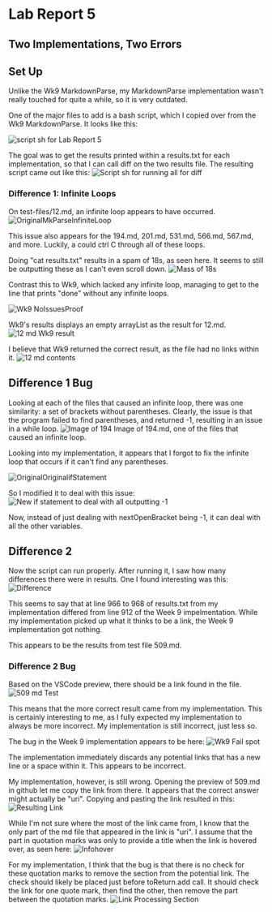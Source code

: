 # Lab Report 5
## Two Implementations, Two Errors

## Set Up

Unlike the Wk9 MarkdownParse, my MarkdownParse implementation wasn't really touched for quite a while, so it is very outdated.

One of the major files to add is a bash script, which I copied over from the Wk9 MarkdownParse. It looks like this:

![script sh for Lab Report 5](https://user-images.githubusercontent.com/70039286/157979273-dd21819b-05b4-4e67-b006-2d92bf53d3c3.PNG)

The goal was to get the results printed within a results.txt for each implementation, so that I can call diff on the two results file.
The resulting script came out like this:
![Script sh for running all for diff](https://user-images.githubusercontent.com/70039286/157987156-6475c09e-d329-490b-9012-5e9d7bad3fac.PNG)


### Difference 1: Infinite Loops

On test-files/12.md, an infinite loop appears to have occurred.
![OriginalMkParseInfiniteLoop](https://user-images.githubusercontent.com/70039286/157974046-0d54c913-676c-4513-b62e-76e2531f1f34.PNG)

This issue also appears for the 194.md, 201.md, 531.md, 566.md, 567.md, and more. Luckily, a could ctrl C through all of these loops.

Doing "cat results.txt" results in a spam of 18s, as seen here. It seems to still be outputting these as I can't even scroll down.
![Mass of 18s](https://user-images.githubusercontent.com/70039286/157975008-81b54c99-ee50-4eac-bc1e-c91e64b4c29a.PNG)

Contrast this to Wk9, which lacked any infinite loop, managing to get to the line that prints "done" without any infinite loops.

![Wk9 NoIssuesProof](https://user-images.githubusercontent.com/70039286/157975790-7c247ab8-6bc2-4702-9d31-abb1dbfde01f.PNG)

Wk9's results displays an empty arrayList as the result for 12.md.
![12 md Wk9 result](https://user-images.githubusercontent.com/70039286/157976748-30da31f3-688e-4882-8a9f-27611ae64e51.PNG)

I believe that Wk9 returned the correct result, as the file had no links within it.
![12 md contents](https://user-images.githubusercontent.com/70039286/157977020-c5b3ef77-c8fd-41e1-85dc-af7e65b46d01.PNG)

## Difference 1 Bug

Looking at each of the files that caused an infinite loop, there was one similarity: a set of brackets without parentheses. Clearly, the issue is that the program failed to find parentheses, and returned -1, resulting in an issue in a while loop. 
![Image of 194](https://user-images.githubusercontent.com/70039286/157983817-5eff74a4-6040-4c7d-aead-4ba7db193686.PNG)
Image of 194.md, one of the files that caused an infinite loop.

Looking into my implementation, it appears that I forgot to fix the infinite loop that occurs if it can't find any parentheses. 

![OriginalOriginalifStatement](https://user-images.githubusercontent.com/70039286/157990810-7867636f-95bb-4185-ab8d-d6dce81490f5.PNG)

So I modified it to deal with this issue:
![New if statement to deal with all outputting -1](https://user-images.githubusercontent.com/70039286/157985643-40172715-9bed-4307-82c5-afc375a26606.PNG)

Now, instead of just dealing with nextOpenBracket being -1, it can deal with all the other variables.


## Difference 2 

Now the script can run properly. After running it, I saw how many differences there were in results. One I found interesting was this:
![Difference](https://user-images.githubusercontent.com/70039286/157993486-7f86fffa-395a-406e-9173-ed6058104c7b.PNG)

This seems to say that at line 966 to 968 of results.txt from my implementation differed from line 912 of the Week 9 impelmentation.
While my implementation picked up what it thinks to be a link, the Week 9 implementation got nothing.

This appears to be the results from test file 509.md.

### Difference 2 Bug

Based on the VSCode preview, there should be a link found in the file.
![509 md Test](https://user-images.githubusercontent.com/70039286/157994412-f47c2502-f37a-474a-aaf3-ee3e858c668d.PNG)

This means that the more correct result came from my implementation. This is certainly interesting to me, as I fully expected my implementation to always be more incorrect. My implementation is still incorrect, just less so.

The bug in the Week 9 implementation appears to be here:
![Wk9 Fail spot](https://user-images.githubusercontent.com/70039286/157995072-584550d9-a655-46bc-9bd5-22b2a5c34227.PNG)

The implementation immediately discards any potential links that has a new line or a space within it. This appears to be incorrect.

My implementation, however, is still wrong. Opening the preview of 509.md in github let me copy the link from there. It appears that the correct answer might actually be "uri". Copying and pasting the link resulted in this:
![Resulting Link](https://user-images.githubusercontent.com/70039286/157995427-53273265-bdae-43b4-943c-0e20125cbe56.PNG)

While I'm not sure where the most of the link came from, I know that the only part of the md file that appeared in the link is "uri". I assume that the part in quotation marks was only to provide a title when the link is hovered over, as seen here:
![Infohover](https://user-images.githubusercontent.com/70039286/157995657-e946a29d-5901-4b1a-9bb4-f74820d4a601.PNG)


For my implementation, I think that the bug is that there is no check for these quotation marks to remove the section from the potential link. The check should likely be placed just before toReturn.add call. It should check the link for one quote mark, then find the other, then remove the part between the quotation marks.
![Link Processing Section](https://user-images.githubusercontent.com/70039286/157995831-6ab3238d-830f-4607-abdf-4a890672519d.PNG)
